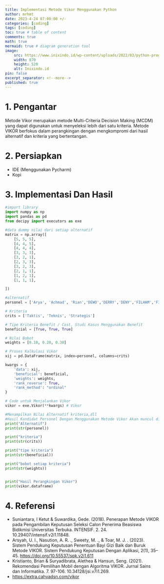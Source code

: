 ```yaml
---
title: Implementasi Metode Vikor Menggunakan Python
author: mrhmt
date: 2023-4-24 07:00:00 +/-
categories: [coding]
tags: [coding]
toc: true # table of content
comments: true 
math: true
mermaid: true # diagram generation tool
image:
    src: https://www.inixindo.id/wp-content/uploads/2022/03/python-programming-intro-870x520.jpg
    width: 870 
    height: 520
    alt: Inixindo.id
pin: false
excerpt_separator: <!--more-->
published: true
---
```


# 1. Pengantar
Metode Vikor merupakan metode Multi-Criteria Decision Making (MCDM) yang dapat digunakan untuk
menyeleksi lebih dari satu kriteria. Metode VIKOR berfokus dalam perangkingan dengan mengkompromi dari hasil alternatif dan kriteria yang bertentangan.

<!--more-->
# 2. Persiapkan 
- IDE (Menggunakan Pycharm)
- Kopi

# 3. Implementasi Dan Hasil 

````python
#import library
import numpy as np
import pandas as pd
from decipy import executors as exe

#data dummy nilai dari setiap alternatif
matrix = np.array([
    [5, 5, 5],
    [4, 4, 5],
    [4, 4, 4],
    [3, 3, 3],
    [3, 2, 1],
    [2, 3, 3],
    [3, 2, 3],
    [2, 1, 1],
    [1, 2, 1],
    [1, 1, 1],

])

#alternatif
personel = ['Arya', 'Achmad', 'Rian','DEWO','DERRY','DENY','FILHAM','FIRMAN','ARIF','DODY']

# Kriteria
crits = ['Taktis', 'Teknis', 'Strategis']

# Tipe Kriteria Benefit / Cost, Studi Kasus Menggunakan Benefit
beneficial = [True, True, True]

# Nilai Bobot
weights = [0.10, 0.20, 0.30]

# Proses Kalkulasi Vikor
xij = pd.DataFrame(matrix, index=personel, columns=crits)

kwargs = {
    'data': xij,
    'beneficial': beneficial,
    'weights': weights,
    'rank_reverse': True,
    'rank_method': "ordinal"
}

# Code untuk Menjalankan Vikor
vikor = exe.Vikor(**kwargs) # Vikor

#Menampilkan Nilai Alternatif kriteria,dll
#Hasil Kandidat Personel Dengan Menggunakan Metode Vikor Akan muncul disini
print("Alternatif")
print(str(personel))

print("kriteria")
print(str(crits))

print("tipe kriteria")
print(str(beneficial))

print("bobot setiap kriteria")
print(str(weights))


print("Hasil Perangkingan Vikor")
print(vikor.dataframe)

````

# 4. Referensi
- Suniantara, I Ketut & Suwardika, Gede. (2018). Penerapan Metode VIKOR pada Pengambilan Keputusan Seleksi Calon Penerima Beasiswa Bidikmisi Universitas Terbuka. INTENSIF. 2. 24. 10.29407/intensif.v2i1.11848. 
- Arsyah, U. I., Nasution, A. R. ., Sweety, M. ., & Toar, M. J. . (2023). Sistem Pendukung Keputusan Penentuan Bayi Gizi Baik dan Buruk Metode VIKOR. Sistem Pendukung Keputusan Dengan Aplikasi, 2(1), 35–45. https://doi.org/10.55537/spk.v2i1.611
- Kristianto, Brian & Suryadibrata, Alethea & Hansun, Seng. (2021). Rekomendasi Pemilihan Mobil dengan Algoritma VIKOR. Jurnal Sains dan Informatika. 7. 97-106. 10.34128/jsi.v7i1.269. 
- https://extra.cahyadsn.com/vikor

